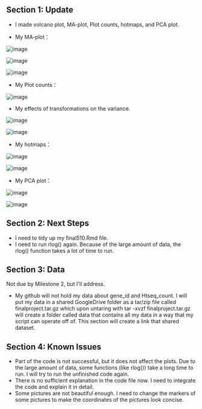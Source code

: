 ## Section 1: Update

* I made volcano plot, MA-plot, Plot counts, hotmaps, and PCA plot.

* My MA-plot：

![image](https://user-images.githubusercontent.com/89613437/144688441-f1e937e8-5db2-4ee0-bce1-04def90081d6.png)

![image](https://user-images.githubusercontent.com/89613437/144688476-6bc6214b-70b5-406c-b05d-3449a4ff9c48.png)

![image](https://user-images.githubusercontent.com/89613437/144688505-54b04899-5391-4b56-aeb9-e18a2ec3c769.png)


* My Plot counts：

![image](https://user-images.githubusercontent.com/89613437/144688517-e2f67f82-98de-428a-a807-ce6314f2aeaa.png)

* My effects of transformations on the variance.

![image](https://user-images.githubusercontent.com/89613437/144688578-3e9e5297-6269-4abb-bb36-604c85ee5e46.png)

![image](https://user-images.githubusercontent.com/89613437/144688591-fbc50504-e893-4ed0-a88e-cd0f2fed6560.png)

* My hotmaps：

![image](https://user-images.githubusercontent.com/89613437/144688610-c104de26-4d79-4f51-9314-3bac31e9e69a.png)

![image](https://user-images.githubusercontent.com/89613437/144688624-4b91306f-f291-4072-80da-060b46a6ae69.png)

* My PCA plot：

![image](https://user-images.githubusercontent.com/89613437/144688643-2e6016b4-eac4-451d-be5a-59368e3305ab.png)

![image](https://user-images.githubusercontent.com/89613437/144688652-73aecd6a-2e19-4b92-b443-85d86b6511cd.png)



## Section 2: Next Steps
* I need to tidy up my final510.Rmd file. 
* I need to run rlog() again. Because of the large amount of data, the rlog() function takes a lot of time to run.


## Section 3: Data 
Not due by Milestone 2, but I'll address.
* My github will not hold my data about gene_id and Htseq_count. I will put my data in a shared GoogleDrive folder as a tar/zip file called finalproject.tar.gz which upon untaring with tar -xvzf finalproject.tar.gz will create a folder called data that contains all my data in a way that my script can operate off of.  This section will create a link that shared dataset.


## Section 4: Known Issues
* Part of the code is not successful, but it does not affect the plots. Due to the large amount of data, some functions (like rlog()) take a long time to run. I will try to run the unfinished code again.
* There is no sufficient explanation in the code file now. I need to integrate the code and explain it in detail.
* Some pictures are not beautiful enough. I need to change the markers of some pictures to make the coordinates of the pictures look concise.






